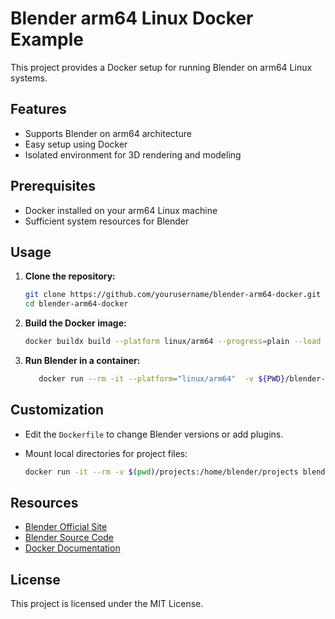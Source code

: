 # Blender arm64 Linux Docker Example

This project provides a Docker setup for running Blender on arm64 Linux systems.

## Features

- Supports Blender on arm64 architecture
- Easy setup using Docker
- Isolated environment for 3D rendering and modeling

## Prerequisites

- Docker installed on your arm64 Linux machine
- Sufficient system resources for Blender

## Usage

1. **Clone the repository:**

    ```bash
    git clone https://github.com/yourusername/blender-arm64-docker.git
    cd blender-arm64-docker
    ```

2. **Build the Docker image:**

    ```bash
    docker buildx build --platform linux/arm64 --progress=plain --load     -t blender-builder     -t newton2022/blender-builder  -t newton2022/blender-builder:arm64  .
    ```

3. **Run Blender in a container:**

    ```bash
       docker run --rm -it --platform="linux/arm64"  -v ${PWD}/blender-git:/blender-git -v ${PWD}/compile.sh:/compile.sh  blender-builder 
    ```

## Customization

- Edit the `Dockerfile` to change Blender versions or add plugins.
- Mount local directories for project files:

  ```bash
  docker run -it --rm -v $(pwd)/projects:/home/blender/projects blender-arm64
  ```

## Resources

- [Blender Official Site](https://www.blender.org/)
- [Blender Source Code](https://projects.blender.org/blender/blender.git)
- [Docker Documentation](https://docs.docker.com/)

## License

This project is licensed under the MIT License.
